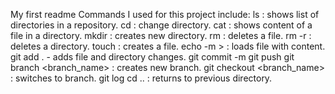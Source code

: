 My first readme
Commands I used for this project include:
ls : shows list of directories in a repository.
cd : change directory.
cat : shows content of a file in a directory.
mkdir : creates new directory.
rm : deletes a file.
rm -r : deletes a directory.
touch : creates a file.
echo -m <file content in quotation marks> > <file name> : loads file with content.
git add . - adds file and directory changes.
git commit -m <comment in quotation marks>
git push
git branch <branch_name> : creates new branch.
git checkout <branch_name> : switches to branch.
git log
cd .. : returns to previous directory.
